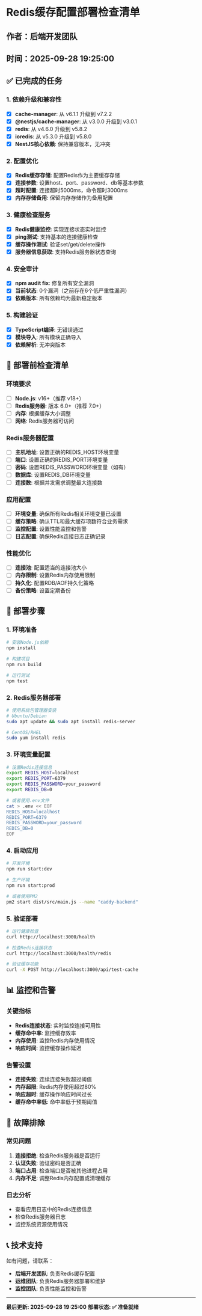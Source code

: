 # Redis缓存配置部署检查清单

## 作者：后端开发团队
## 时间：2025-09-28 19:25:00

## ✅ 已完成的任务

### 1. 依赖升级和兼容性
- [x] **cache-manager**: 从 v6.1.1 升级到 v7.2.2
- [x] **@nestjs/cache-manager**: 从 v3.0.0 升级到 v3.0.1
- [x] **redis**: 从 v4.6.0 升级到 v5.8.2
- [x] **ioredis**: 从 v5.3.0 升级到 v5.8.0
- [x] **NestJS核心依赖**: 保持兼容版本，无冲突

### 2. 配置优化
- [x] **Redis缓存存储**: 配置Redis作为主要缓存存储
- [x] **连接参数**: 设置host、port、password、db等基本参数
- [x] **超时配置**: 连接超时5000ms，命令超时3000ms
- [x] **内存存储备用**: 保留内存存储作为备用配置

### 3. 健康检查服务
- [x] **Redis健康监控**: 实现连接状态实时监控
- [x] **ping测试**: 支持基本的连接健康检查
- [x] **缓存操作测试**: 验证set/get/delete操作
- [x] **服务器信息获取**: 支持Redis服务器状态查询

### 4. 安全审计
- [x] **npm audit fix**: 修复所有安全漏洞
- [x] **当前状态**: 0个漏洞（之前存在6个低严重性漏洞）
- [x] **依赖版本**: 所有依赖均为最新稳定版本

### 5. 构建验证
- [x] **TypeScript编译**: 无错误通过
- [x] **模块导入**: 所有模块正确导入
- [x] **依赖解析**: 无冲突版本

## 🔧 部署前检查清单

### 环境要求
- [ ] **Node.js**: v16+（推荐 v18+）
- [ ] **Redis服务器**: 版本 6.0+（推荐 7.0+）
- [ ] **内存**: 根据缓存大小调整
- [ ] **网络**: Redis服务器可访问

### Redis服务器配置
- [ ] **主机地址**: 设置正确的REDIS_HOST环境变量
- [ ] **端口**: 设置正确的REDIS_PORT环境变量
- [ ] **密码**: 设置REDIS_PASSWORD环境变量（如有）
- [ ] **数据库**: 设置REDIS_DB环境变量
- [ ] **连接数**: 根据并发需求调整最大连接数

### 应用配置
- [ ] **环境变量**: 确保所有Redis相关环境变量已设置
- [ ] **缓存策略**: 确认TTL和最大缓存项数符合业务需求
- [ ] **监控配置**: 设置性能监控和告警
- [ ] **日志配置**: 确保Redis连接日志正确记录

### 性能优化
- [ ] **连接池**: 配置适当的连接池大小
- [ ] **内存限制**: 设置Redis内存使用限制
- [ ] **持久化**: 配置RDB/AOF持久化策略
- [ ] **备份策略**: 设置定期备份

## 🚀 部署步骤

### 1. 环境准备
```bash
# 安装Node.js依赖
npm install

# 构建项目
npm run build

# 运行测试
npm test
```

### 2. Redis服务器部署
```bash
# 使用系统包管理器安装
# Ubuntu/Debian
sudo apt update && sudo apt install redis-server

# CentOS/RHEL
sudo yum install redis
```

### 3. 环境变量配置
```bash
# 设置Redis连接信息
export REDIS_HOST=localhost
export REDIS_PORT=6379
export REDIS_PASSWORD=your_password
export REDIS_DB=0

# 或者使用.env文件
cat > .env << EOF
REDIS_HOST=localhost
REDIS_PORT=6379
REDIS_PASSWORD=your_password
REDIS_DB=0
EOF
```

### 4. 启动应用
```bash
# 开发环境
npm run start:dev

# 生产环境
npm run start:prod

# 或者使用PM2
pm2 start dist/src/main.js --name "caddy-backend"
```

### 5. 验证部署
```bash
# 运行健康检查
curl http://localhost:3000/health

# 检查Redis连接状态
curl http://localhost:3000/health/redis

# 验证缓存功能
curl -X POST http://localhost:3000/api/test-cache
```

## 📊 监控和告警

### 关键指标
- **Redis连接状态**: 实时监控连接可用性
- **缓存命中率**: 监控缓存效率
- **内存使用**: 监控Redis内存使用情况
- **响应时间**: 监控缓存操作延迟

### 告警设置
- **连接失败**: 连续连接失败超过阈值
- **内存超限**: Redis内存使用超过80%
- **响应超时**: 缓存操作响应时间过长
- **缓存命中率低**: 命中率低于预期阈值

## 🔧 故障排除

### 常见问题
1. **连接拒绝**: 检查Redis服务器是否运行
2. **认证失败**: 验证密码是否正确
3. **端口占用**: 检查端口是否被其他进程占用
4. **内存不足**: 调整Redis内存配置或清理缓存

### 日志分析
- 查看应用日志中的Redis连接信息
- 检查Redis服务器日志
- 监控系统资源使用情况

## 📞 技术支持

如有问题，请联系：
- **后端开发团队**: 负责Redis缓存配置
- **运维团队**: 负责Redis服务器部署和维护
- **监控团队**: 负责性能监控和告警

---

**最后更新: 2025-09-28 19:25:00**
**部署状态: ✅ 准备就绪**